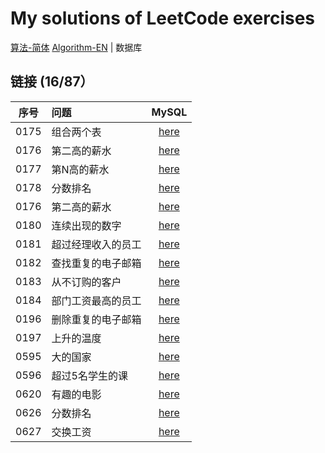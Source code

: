 # My solutions of LeetCode exercises

[算法-简体](./README.md) [Algorithm-EN](./README.en.md) | 数据库 

## 链接 (16/87）

| 序号 | 问题               |                            MySQL                             |
| :--: | :----------------- | :----------------------------------------------------------: |
| 0175 | 组合两个表         |         [here](./MySQL/0175_combine_two_tables.sql)          |
| 0176 | 第二高的薪水       |        [here](./MySQL/0176_second_highest_salary.sql)        |
| 0177 | 第N高的薪水        |         [here](./MySQL/0177_nth_highest_salary.sql)          |
| 0178 | 分数排名           |             [here](./MySQL/0178_rank_scores.sql)             |
| 0176 | 第二高的薪水       |        [here](./MySQL/0176_second_highest_salary.sql)        |
| 0180 | 连续出现的数字     |         [here](./MySQL/0180_consecutive_numbers.sql)         |
| 0181 | 超过经理收入的员工 | [here](./MySQL/0181_employees_earning_more_than_their_managers.sql) |
| 0182 | 查找重复的电子邮箱 |          [here](./MySQL/0182_duplicate_emails.sql)           |
| 0183 | 从不订购的客户     |      [here](./MySQL/0183_customers_who_never_order.sql)      |
| 0184 | 部门工资最高的员工 |      [here](./MySQL/0184_department_highest_salary.sql)      |
| 0196 | 删除重复的电子邮箱 |       [here](./MySQL/0196_delete_duplicate_emails.sql)       |
| 0197 | 上升的温度         |         [here](./MySQL/0197_rising_temperature.sql)          |
| 0595 | 大的国家           |            [here](./MySQL/0595_big_countries.sql)            |
| 0596 | 超过5名学生的课    |    [here](./MySQL/0596_classes_more_than_5_students.sql)     |
| 0620 | 有趣的电影         |          [here](./MySQL/0620_not_boring_movies.sql)          |
| 0626 | 分数排名           |           [here](./MySQL/0626_exchange_seats.sql)            |
| 0627 | 交换工资           |             [here](./MySQL/0627_swap_salary.sql)             |




